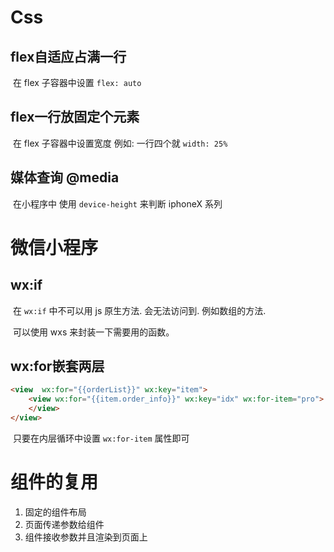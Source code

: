 # Css

## flex自适应占满一行

​	在 flex 子容器中设置 `flex: auto`

## flex一行放固定个元素

​	在 flex 子容器中设置宽度 例如: 一行四个就 `width: 25%`

## 媒体查询 @media

​	在小程序中 使用 `device-height` 来判断 iphoneX 系列

# 微信小程序

## wx:if

​	在 `wx:if` 中不可以用 js 原生方法. 会无法访问到. 例如数组的方法.

​	可以使用 wxs 来封装一下需要用的函数。

## wx:for嵌套两层

```html
<view  wx:for="{{orderList}}" wx:key="item">
    <view wx:for="{{item.order_info}}" wx:key="idx" wx:for-item="pro">
    </view>
</view>
```

​	只要在内层循环中设置 `wx:for-item` 属性即可

# 组件的复用

1. 固定的组件布局
2. 页面传递参数给组件
3. 组件接收参数并且渲染到页面上

